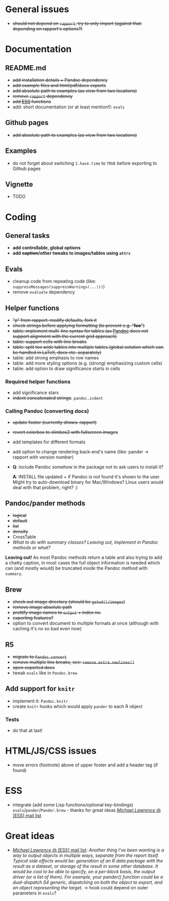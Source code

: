 # General issues

  * ~~should not depend on `rapport`, try to only import (against that: depending on rapport's options?)~~

# Documentation

## README.md

  * ~~add installation details + Pandoc dependency~~
  * ~~add example files and html/pdf/docx exports~~
  * ~~add absolute path to examples (as view from two locations)~~
  * ~~remove `rapport` dependency~~
  * ~~add [ESS](http://ess.r-project.org/) functions~~
  * add: short documentation (or at least mention!): `evals`

## Github pages

  * ~~add absolute path to examples (as view from two locations)~~

## Examples

  * do not forget about switching `I.have.time` to `TRUE` before exporting to Github pages

## Vignette

  * TODO

# Coding

## General tasks

  * **add controllable, global options**
  * **add ~~caption~~/other tweaks to images/tables using `attrs`**

## Evals

  * cleanup code from repeating code (like: `suppressMessages(suppressWarnings(...)))`)
  * remove `evaluate` dependency

## Helper functions

  * ~~"p" from rapport: modify defaults, fork it~~
  * ~~check strings before applying formatting (to prevent e.g. "****foo****")~~
  * ~~table: implement multi-line syntax for tables (as [Pandoc](http://johnmacfarlane.net/pandoc) does not support alignment with the current grid approach)~~
  * ~~table: support cells with line breaks~~
  * ~~table: split too wide tables into multiple tables (global solution which can be handled in LaTeX, docx etc. separately)~~
  * table: add strong emphasis to row names
  * table: add more styling options (e.g. (strong) emphasizing custom cells)
  * table: add option to draw significance starts in cells

### Required helper functions

  * add significance stars
  * ~~indent concatenated strings~~: `pandoc.indent`

### Calling Pandoc (converting docs)

  * ~~update footer (currently shows: rapport)~~
  * ~~revert colorbox to slimbox2 with fullscreen images~~
  * add templates for different formats
  * add option to change rendering back-end's name (like: pander -> rapport with version number)
  * **Q**: include Pandoc somehow in the package not to ask users to install it?
  
    **A**: INSTALL file updated + if Pandoc is not found it's shown to the user. Might try to auto-download binary for Mac/Windows? Linux users would deal with that problem, right? :)

## Pandoc/pander methods

  * ~~logical~~
  * ~~default~~
  * ~~list~~
  * ~~density~~
  * CrossTable
  * *What to do with summary classes? Leaving out, implement in Pandoc methods or what?*

   **Leaving out!** As most Pandoc methods return a table and also trying to add a chatty caption, in most cases the full object information is needed which can (and mostly would) be truncated *inside* the Pandoc method with `summary`.


## Brew

  * ~~check out image directory (should be `getwd()/images`)~~
  * ~~remove image absolute path~~
  * ~~prettify image names to `output` + index no.~~
  * ~~exporting features?~~
  * option to convert document to multiple formats at once (although with caching it's no so bad even now)

## R5

  * ~~migrate to `Pandoc.convert`~~
  * ~~remove multiple line breaks, see: `remove.extra.newlines()`~~
  * ~~open exported docs~~
  * tweak `evals` like in `Pandoc.brew`

## Add support for `knitr`

  * implement it: `Pandoc.knitr`
  * create `knitr` hooks which would apply `pander` to each R object

### Tests

  * do that at last!

# HTML/JS/CSS issues

  * move errors (footnote) above of upper footer and add a header tag (if found)

# ESS

  * integrate (add some Lisp functions/optional key-bindings) `evals`/`pander`/`Pander.brew` - thanks for great ideas [*Michael Lawrence* @ [ESS] mail list](https://stat.ethz.ch/pipermail/ess-help/attachments/20120602/554dfb2f/attachment.pl)

# Great ideas

  * [*Michael Lawrence* @ [ESS] mail list](https://stat.ethz.ch/pipermail/ess-help/attachments/20120602/554dfb2f/attachment.pl): *Another thing I've been wanting is a way to output objects in multiple ways, separate from the report itself. Typical side effects would be: generation of an R data package with the result as a dataset, or storage of the result in some other database. It would be cool to be able to specify, on a per-block basis, the output driver (or a list of them). For example, your pander() function could be a dual-dispatch S4 generic, dispatching on both the object to export, and an object representing the target.* -> hook could depend on outer parameters in `evals`?
